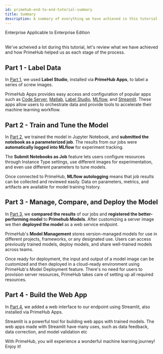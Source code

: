 ```yaml
---
id: primehub-end-to-end-tutorial-summary
title: Summary
description: A summary of everything we have achieved in this tutorial
---
```

<div class="label-sect">
  <div class="ee-only tooltip">Enterprise
    <span class="tooltiptext">Applicable to Enterprise Edition</span>
  </div>
</div>
<br />

We've acheived a lot during this tutorial, let's review what we have achieved and how PrimeHub helped us as each stage of the process.

## Part 1 - Label Data

In [Part 1](primehub-end-to-end-tutorial-1), we used **Label Studio**, installed via **PrimeHub Apps**, to label a series of screw images.

PrimeHub Apps provides easy access and configuration of popular apps such as [Code Server](primehub-app-builtin-code-server), [Matlab](primehub-app-builtin-matlab), [Label Studio](primehub-app-builtin-label-studio), [MLflow](primehub-app-builtin-mlflow), and [Streamlit](primehub-app-builtin-streamlit). These apps allow users to orchestrate data and provide tools to accelerate their machine learning workflow.

## Part 2 - Train and Tune the Model

In [Part 2](primehub-end-to-end-tutorial-2), we trained the model in Jupyter Notebook, and **submitted the notebook as a parameterized job**. The results from our jobs were **automatically logged into MLflow** for experiment tracking.

The **Submit Notebooks as Job** feature lets users configure resources through Instance Type settings, use different images for experimentation, and even use different parameters to tune models.

Once connected to PrimeHub,  **MLflow autologging** means that job results can be collected and reviewed easily. Data on parameters, metrics, and artifacts are available for model training history.

## Part 3 - Manage, Compare, and Deploy the Model

In [Part 3](primehub-end-to-end-tutorial-3), we **compared the results** of our jobs and **registered the better-performing model** to **Primehub Models**. After customizing a server image we then **deployed the model** as a web service endpoint.

PrimeHub's **Model Management** stores version-managed models for use in different projects, frameworks, or any designated use. Users can access previously trained models, deploy models, and share well-trained models across teams.

Once ready for deployment, the input and output of a model image can be customized and then deployed in a cloud-ready environment using PrimeHub's Model Deployment feature. There's no need for users to provision server resources, PrimeHub takes care of setting up all required resources.

## Part 4 - Build the Web App

In [Part 4](primehub-end-to-end-tutorial-4), we added a web interface to our endpoint using Streamlit, also installed via PrimeHub Apps.

Streamlit is a powerful tool for building web apps with trained models. The web apps made with Streamlit have many uses, such as data feedback, data correction, and model validation etc


With PrimeHub, you will experience a wonderful machine learning journey! Enjoy it!